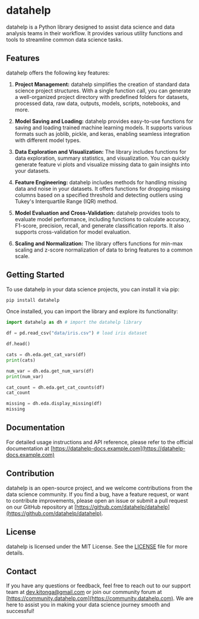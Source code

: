 # datahelp

datahelp is a Python library designed to assist data science and data analysis teams in their workflow. It provides various utility functions and tools to streamline common data science tasks.

## Features

datahelp offers the following key features:

1. **Project Management:** datahelp simplifies the creation of standard data science project structures. With a single function call, you can generate a well-organized project directory with predefined folders for datasets, processed data, raw data, outputs, models, scripts, notebooks, and more.

2. **Model Saving and Loading:** datahelp provides easy-to-use functions for saving and loading trained machine learning models. It supports various formats such as joblib, pickle, and keras, enabling seamless integration with different model types.

3. **Data Exploration and Visualization:** The library includes functions for data exploration, summary statistics, and visualization. You can quickly generate feature vi plots and visualize missing data to gain insights into your datasets.

4. **Feature Engineering:** datahelp includes methods for handling missing data and noise in your datasets. It offers functions for dropping missing columns based on a specified threshold and detecting outliers using Tukey's Interquartile Range (IQR) method.

5. **Model Evaluation and Cross-Validation:** datahelp provides tools to evaluate model performance, including functions to calculate accuracy, F1-score, precision, recall, and generate classification reports. It also supports cross-validation for model evaluation.

6. **Scaling and Normalization:** The library offers functions for min-max scaling and z-score normalization of data to bring features to a common scale.

## Getting Started

To use datahelp in your data science projects, you can install it via pip:

```bash
pip install datahelp
```

Once installed, you can import the library and explore its functionality:

```python
import datahelp as dh # import the datahelp library

df = pd.read_csv("data/iris.csv") # load iris dataset

df.head()

cats = dh.eda.get_cat_vars(df)
print(cats)

num_var = dh.eda.get_num_vars(df)
print(num_var)

cat_count = dh.eda.get_cat_counts(df)
cat_count

missing = dh.eda.display_missing(df)
missing
```

## Documentation

For detailed usage instructions and API reference, please refer to the official documentation at [https://datahelp-docs.example.com](https://datahelp-docs.example.com)

## Contribution

datahelp is an open-source project, and we welcome contributions from the data science community. If you find a bug, have a feature request, or want to contribute improvements, please open an issue or submit a pull request on our GitHub repository at [https://github.com/datahelp/datahelp](https://github.com/datahelp/datahelp).

## License

datahelp is licensed under the MIT License. See the [LICENSE](https://github.com/datahelp/datahelp/blob/main/LICENSE) file for more details.

## Contact

If you have any questions or feedback, feel free to reach out to our support team at dev.kitonga@gmail.com or join our community forum at [https://community.datahelp.com](https://community.datahelp.com). We are here to assist you in making your data science journey smooth and successful!
